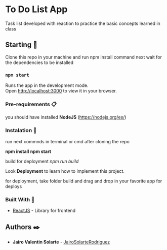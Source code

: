 # To Do List App

Task list developed with reaction to practice the basic concepts learned in class

## Starting 🚀

Clone this repo in your machine and run npm install command next wait for the dependencies to be installed

### `npm start`

Runs the app in the development mode.\
Open [http://localhost:3000](http://localhost:3000) to view it in your browser.

### Pre-requirements 📋

you should have installed **NodeJS** (https://nodejs.org/es/)

### Instalation 🔧

run next commnds in terminal or cmd after cloning the repo

__npm install__
__npm start__

build for deployment
_npm run build_


Look **Deployment** to learn how to implement this project.

for deployment, take folder build and drag and drop in your favorite app for deploys

### Built With 🔧

* [ReactJS](https://reactjs.org) - Library for frontend

## Authors ✒️

* **Jairo Valentin Solarte** - [JairoSolarteRodriguez](https://github.com/JairoSolarteRodriguez/)